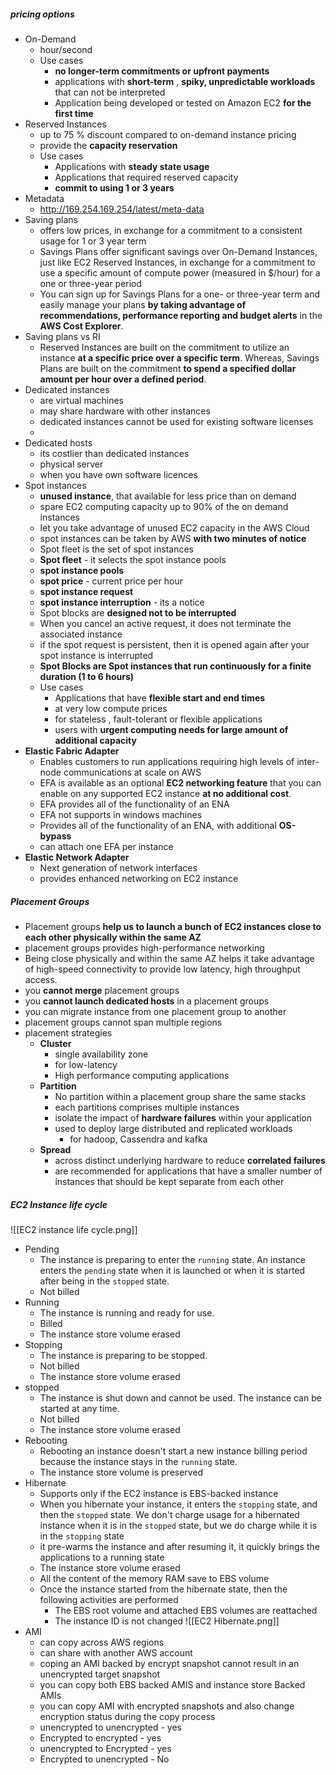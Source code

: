 ##### pricing options
- On-Demand
	- hour/second 
	- Use cases
		-  **no longer-term commitments or upfront payments**
		- applications with **short-term** , **spiky, unpredictable workloads** that can not be interpreted 
		- Application being developed or tested on Amazon EC2 **for the first time**
- Reserved Instances
	-  up to 75 % discount compared to on-demand instance pricing
	- provide the **capacity reservation**
	- Use cases
		- Applications with **steady state usage**
		- Applications that required reserved capacity
		- **commit to using 1 or 3 years**
- Metadata
	- http://169.254.169.254/latest/meta-data
- Saving plans
	- offers low prices, in exchange for a commitment to a consistent usage for 1 or 3 year term
	- Savings Plans offer significant savings over On-Demand Instances, just like EC2 Reserved Instances, in exchange for a commitment to use a specific amount of compute power (measured in $/hour) for a one or three-year period
	- You can sign up for Savings Plans for a one- or three-year term and easily manage your plans **by taking advantage of recommendations, performance reporting and budget alerts** in the **AWS Cost Explorer**.
- Saving plans vs RI
	- Reserved Instances are built on the commitment to utilize an instance **at a specific price over a specific term**. Whereas, Savings Plans are built on the commitment **to spend a specified dollar amount per hour over a defined period**.
- Dedicated instances
	- are virtual machines
	- may share hardware with other instances
	- dedicated instances cannot be used for existing software licenses
	- 
- Dedicated hosts
	- its costlier than dedicated instances
	- physical server
	- when you have own software licences
- Spot instances
	- **unused instance**, that available for less price than on demand
	- spare EC2 computing capacity up to 90% of the on demand instances
	- let you take advantage of unused EC2 capacity in the AWS Cloud
	- spot instances can be taken by AWS **with two minutes of notice**
	- Spot fleet is the set of spot instances
	- **Spot fleet** - it selects the spot instance pools
	-  **spot instance pools**
	- **spot price** - current price per hour
	- **spot instance request** 
	- **spot instance interruption** - its a notice
	- Spot blocks are **designed not to be interrupted**
	- When you cancel an active request, it does not terminate the associated instance
	- if the spot request is persistent, then it is opened again after your spot instance is interrupted
	- **Spot Blocks are Spot instances that run continuously for a finite duration (1 to 6 hours)**
	- Use cases
		-  Applications that have **flexible start and end times**
		- at very low compute prices
		-  for stateless , fault-tolerant or flexible applications
		- users with **urgent computing needs for large amount of additional capacity**
- **Elastic Fabric Adapter**
	- Enables customers to run applications requiring high levels of inter-node communications at scale on AWS
	- EFA is available as an optional **EC2 networking feature** that you can enable on any supported EC2 instance **at no additional cost**.
	- EFA provides all of the functionality of an ENA
	- EFA not supports in windows machines
	- Provides all of the functionality of an ENA, with additional **OS-bypass**
	- can attach one EFA per instance
- **Elastic Network Adapter**
	- Next generation of network interfaces
	- provides enhanced networking on EC2 instance
##### Placement Groups
- Placement groups **help us to launch a bunch of EC2 instances close to each other physically within the same AZ**
- placement groups provides high-performance networking
- Being close physically and within the same AZ helps it take advantage of high-speed connectivity to provide low latency, high throughput access.
- you **cannot merge** placement groups
- you **cannot launch dedicated hosts** in a placement groups
- you can migrate instance from one placement group to another
- placement groups cannot span multiple regions
- placement strategies
	- **Cluster**
		- single availability zone
		- for low-latency
		- High performance computing applications
	- **Partition**
		- No partition within a placement group share the same stacks
		- each partitions comprises multiple instances
		- isolate the impact of **hardware failures** within your application
		- used to deploy large distributed and replicated workloads
			- for hadoop, Cassendra and kafka
	- **Spread**
		- across distinct underlying hardware to reduce **correlated failures** 
		- are recommended for applications that have a smaller number of instances that should be kept separate from each other  
##### EC2 Instance life cycle
![[EC2 instance life cycle.png]]

- Pending
	- The instance is preparing to enter the `running` state. An instance enters the `pending` state when it is launched or when it is started after being in the `stopped` state.
	- Not billed
- Running
	- The instance is running and ready for use.
	- Billed
	- The instance store volume erased
- Stopping 
	- The instance is preparing to be stopped.
	- Not billed
	- The instance store volume erased
- stopped
	- The instance is shut down and cannot be used. The instance can be started at any time.
	- Not billed
	- The instance store volume erased
- Rebooting
	- Rebooting an instance doesn't start a new instance billing period because the instance stays in the `running` state.
	- The instance store volume is preserved
- Hibernate
	- Supports only if the EC2 instance is EBS-backed instance
	- When you hibernate your instance, it enters the `stopping` state, and then the `stopped` state. We don't charge usage for a hibernated instance when it is in the `stopped` state, but we do charge while it is in the `stopping` state
	- it pre-warms the instance and after resuming it, it quickly brings the applications to a running state
	- The instance store volume erased
	- All the content of the memory RAM save to EBS volume
	- Once the instance started from the hibernate state, then the following activities are performed
		- The EBS root volume and attached EBS volumes are reattached
		-  The instance ID is not changed
	![[EC2 Hibernate.png]]
- AMI
	- can copy across AWS regions
	- can share with another AWS account
	- coping an AMI backed by encrypt snapshot cannot result in an unencrypted target snapshot
	- you can copy both EBS backed AMIS and instance store Backed AMIs
	- you can copy AMI with encrypted snapshots and also change encryption status during the copy process 
	- unencrypted to unencrypted - yes
	- Encrypted to encrypted - yes
	- unencrypted to Encrypted - yes
	- Encrypted to unencrypted - No